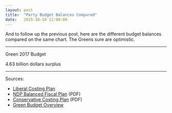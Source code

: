 ```yaml
---
layout: post
title:  "Party Budget Balances Compared"
date:   2015-10-16 12:00:00
---
```


And to follow up the previous post, here are the different budget balances compared on the same chart. The Greens sure are optimistic.

* * *

<div id="partyBalancesChart"></div>
<div id="partyBalancesTip">
	<p id="tipTop"><span id="tipParty">Green 2017</span> Budget</p>
	<p class="tipInfo"><span id="tipVal">4.63 billion dollars</span> <span id="tipBal">surplus</span></p>
</div>

* * *

Sources:

- [Liberal Costing Plan](http://www.liberal.ca/costing-plan/)
- [NDP Balanced Fiscal Plan](http://xfer.ndp.ca/2015/2015-Full-Platform-EN.pdf) (PDF)
- [Conservative Costing Plan](http://www.conservative.ca/media/plan/costing-plan.pdf) (PDF)
- [Green Budget Overview](http://www.greenparty.ca/en/budget)

<style>{% include 2015/10/partyBals.css %}</style>
<script src="http://d3js.org/d3.v3.min.js"></script>
<script>{% include 2015/10/partyBals.js %}</script>